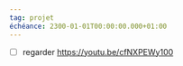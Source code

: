 ```yaml
---
tag: projet
échéance: 2300-01-01T00:00:00.000+01:00
---
```


- [ ] regarder https://youtu.be/cfNXPEWy100